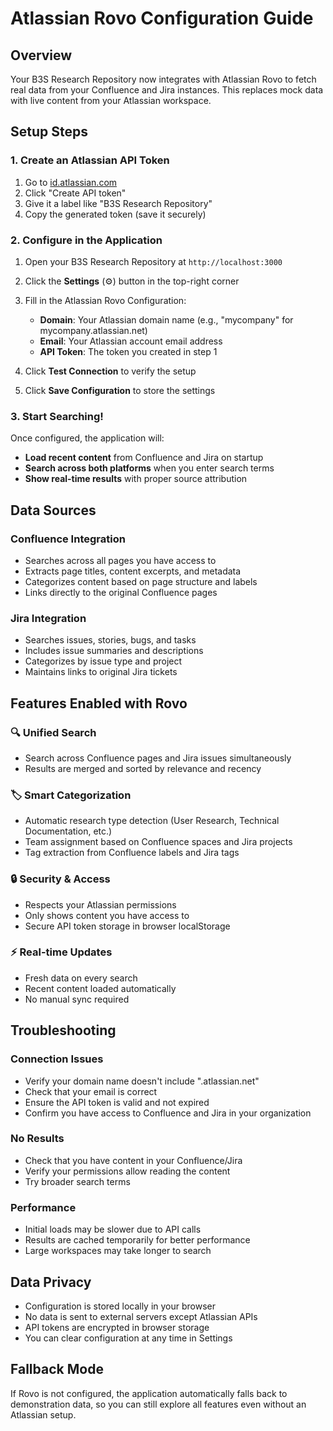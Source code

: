 # Atlassian Rovo Configuration Guide

## Overview
Your B3S Research Repository now integrates with Atlassian Rovo to fetch real data from your Confluence and Jira instances. This replaces mock data with live content from your Atlassian workspace.

## Setup Steps

### 1. Create an Atlassian API Token
1. Go to [id.atlassian.com](https://id.atlassian.com/manage-profile/security/api-tokens)
2. Click "Create API token"
3. Give it a label like "B3S Research Repository"
4. Copy the generated token (save it securely)

### 2. Configure in the Application
1. Open your B3S Research Repository at `http://localhost:3000`
2. Click the **Settings** (⚙️) button in the top-right corner
3. Fill in the Atlassian Rovo Configuration:
   - **Domain**: Your Atlassian domain name (e.g., "mycompany" for mycompany.atlassian.net)
   - **Email**: Your Atlassian account email address
   - **API Token**: The token you created in step 1

4. Click **Test Connection** to verify the setup
5. Click **Save Configuration** to store the settings

### 3. Start Searching!
Once configured, the application will:
- **Load recent content** from Confluence and Jira on startup
- **Search across both platforms** when you enter search terms
- **Show real-time results** with proper source attribution

## Data Sources

### Confluence Integration
- Searches across all pages you have access to
- Extracts page titles, content excerpts, and metadata
- Categorizes content based on page structure and labels
- Links directly to the original Confluence pages

### Jira Integration  
- Searches issues, stories, bugs, and tasks
- Includes issue summaries and descriptions
- Categorizes by issue type and project
- Maintains links to original Jira tickets

## Features Enabled with Rovo

### 🔍 **Unified Search**
- Search across Confluence pages and Jira issues simultaneously
- Results are merged and sorted by relevance and recency

### 🏷️ **Smart Categorization**
- Automatic research type detection (User Research, Technical Documentation, etc.)
- Team assignment based on Confluence spaces and Jira projects
- Tag extraction from Confluence labels and Jira tags

### 🔒 **Security & Access**
- Respects your Atlassian permissions
- Only shows content you have access to
- Secure API token storage in browser localStorage

### ⚡ **Real-time Updates**
- Fresh data on every search
- Recent content loaded automatically
- No manual sync required

## Troubleshooting

### Connection Issues
- Verify your domain name doesn't include ".atlassian.net"
- Check that your email is correct
- Ensure the API token is valid and not expired
- Confirm you have access to Confluence and Jira in your organization

### No Results
- Check that you have content in your Confluence/Jira
- Verify your permissions allow reading the content
- Try broader search terms

### Performance
- Initial loads may be slower due to API calls
- Results are cached temporarily for better performance
- Large workspaces may take longer to search

## Data Privacy
- Configuration is stored locally in your browser
- No data is sent to external servers except Atlassian APIs
- API tokens are encrypted in browser storage
- You can clear configuration at any time in Settings

## Fallback Mode
If Rovo is not configured, the application automatically falls back to demonstration data, so you can still explore all features even without an Atlassian setup.
